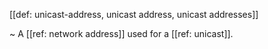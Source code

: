 [[def: unicast-address, unicast address, unicast addresses]]

~ A [[ref: network address]] used for a [[ref: unicast]].
